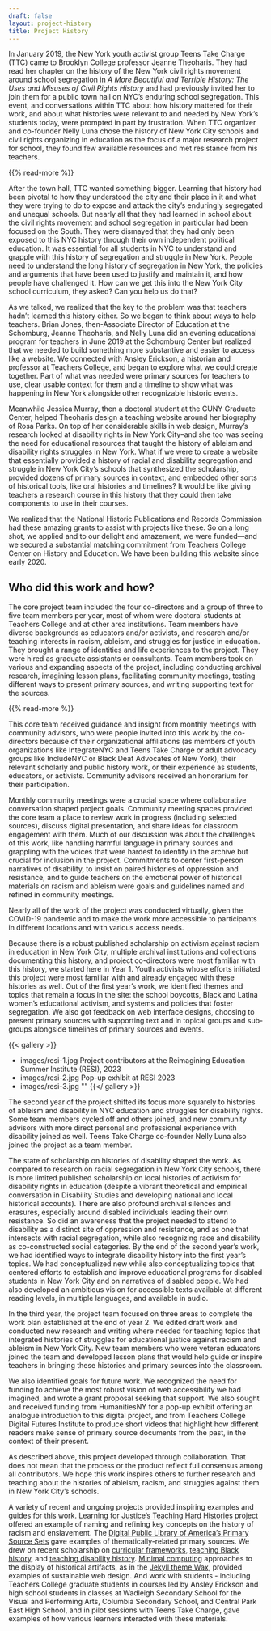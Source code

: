 ```yaml
---
draft: false
layout: project-history
title: Project History
---
```


In January 2019, the New York youth activist group Teens Take Charge (TTC) came to Brooklyn College professor Jeanne Theoharis.  They had read her chapter on the history of the New York civil rights movement around school segregation in *A More Beautiful and Terrible History: The Uses and Misuses of Civil Rights History* and had previously invited her to join them for a public town hall on NYC’s enduring school segregation. This event, and conversations within TTC about how history mattered for their work, and about what histories were relevant to and needed by New York’s students today, were prompted in part by frustration. When TTC organizer and co-founder Nelly Luna chose the history of New York City schools and civil rights organizing in education as the focus of a major research project for school, they found few available resources and met resistance from his teachers.

{{% read-more %}}

After the town hall, TTC wanted something bigger. Learning that history had been pivotal to how they understood the city and their place in it and what they were trying to do to expose and attack the city’s enduringly segregated and unequal schools.  But nearly all that they had learned in school about the civil rights movement and school segregation in particular had been focused on the South. They were dismayed that they had only been exposed to this NYC history through their own independent political education. It was essential for all students in NYC to understand and grapple with this history of segregation and struggle in New York.  People need to understand the long history of segregation in New York, the policies and arguments that have been used to justify and maintain it, and how people have challenged it. How can we get this into the New York City school curriculum, they asked? Can you help us do that?

As we talked, we realized that the key to the problem was that teachers hadn’t learned this history either. So we began to think about ways to help teachers. Brian Jones, then-Associate Director of Education at the Schomburg, Jeanne Theoharis, and Nelly Luna did an evening educational program for teachers in June 2019 at the Schomburg Center but realized that we needed to build something more substantive and easier to access like a website. We connected with Ansley Erickson, a historian and professor at Teachers College, and began to explore what we could create together. Part of what was needed were primary sources for teachers to use, clear usable context for them and a timeline to show what was happening in New York alongside other recognizable historic events.

Meanwhile Jessica Murray, then a doctoral student at the CUNY Graduate Center, helped Theoharis design a teaching website around her biography of Rosa Parks. On top of her considerable skills in web design, Murray’s research looked at disability rights in New York City–and she too was seeing the need for educational resources that taught the history of ableism and disability rights struggles in New York.  What if we were to create a website that essentially provided a history of racial and disability segregation and struggle in New York City’s schools that synthesized the scholarship, provided dozens of primary sources in context, and embedded other sorts of historical tools, like oral histories and timelines? It would be like giving teachers a research course in this history that they could then take components to use in their courses.

We realized that the National Historic Publications and Records Commission had these amazing grants to assist with projects like these. So on a long shot, we applied and to our delight and amazement, we were funded—and we secured a substantial matching commitment from Teachers College Center on History and Education. We have been building this website since early 2020.
</details>

## Who did this work and how?

The core project team included the four co-directors and a group of three to five team members per year, most of whom were doctoral students at Teachers College and at other area institutions. Team members have diverse backgrounds as educators and/or activists, and research and/or teaching interests in racism, ableism, and struggles for justice in education. They brought a range of identities and life experiences to the project. They were hired as graduate assistants or consultants. Team members took on various and expanding aspects of the project, including conducting archival research, imagining lesson plans, facilitating community meetings, testing different ways to present primary sources, and writing supporting text for the sources.

{{% read-more %}}

This core team received guidance and insight from monthly meetings with community advisors, who were people invited into this work by the co-directors because of their organizational affiliations (as members of youth organizations like IntegrateNYC and Teens Take Charge or adult advocacy groups like IncludeNYC or Black Deaf Advocates of New York), their relevant scholarly and public history work, or their experience as students, educators, or activists. Community advisors received an honorarium for their participation.

Monthly community meetings were a crucial space where collaborative conversation shaped project goals. Community meeting spaces provided the core team a place to review work in progress (including selected sources), discuss digital presentation, and share ideas for classroom engagement with them. Much of our discussion was about  the challenges of this work, like handling harmful language in primary sources and grappling with the voices that were hardest to identify in the archive but crucial for inclusion in the project. Commitments to center first-person narratives of disability, to insist on paired histories of oppression and resistance, and to guide teachers on the emotional power of historical materials on racism and ableism were goals and guidelines named and refined in community meetings.

Nearly all of the work of the project was conducted virtually, given the COVID-19 pandemic and to make the work more accessible to participants in different locations and with various access needs.

Because there is a robust published scholarship on activism against racism in education in New York City, multiple archival institutions and collections documenting this history, and project co-directors were most familiar with this history, we started here in Year 1. Youth activists whose efforts initiated this project were most familiar with and already engaged with these histories as well. Out of the first year’s work, we identified themes and topics that remain a focus in the site: the school boycotts, Black and Latina women’s educational activism, and systems and policies that foster segregation. We also got feedback on web interface designs, choosing to present primary sources with supporting text and in topical groups and sub-groups alongside timelines of primary sources and events.

{{< gallery >}}
- images/resi-1.jpg
  Project contributors at the Reimagining Education Summer Institute (RESI), 2023
- images/resi-2.jpg
  Pop-up exhibit at RESI 2023
- images/resi-3.jpg
  ""
{{</ gallery >}}

The second year of the project shifted its focus more squarely to histories of ableism and disability in NYC education and struggles for disability rights. Some team members cycled off and others joined, and new community advisors with more direct personal and professional experience with disability joined as well. Teens Take Charge co-founder Nelly Luna also joined the project as a team member.

The state of scholarship on histories of disability shaped the work. As compared to research on racial segregation in New York City schools, there is more limited published scholarship on local histories of activism for disability rights in education (despite a vibrant theoretical and empirical conversation in Disability Studies and developing national and local historical accounts). There are also profound archival silences and erasures, especially around disabled individuals leading their own resistance. So did an awareness that the project needed to attend to disability as a distinct site of oppression and resistance, and as one that intersects with racial segregation, while also recognizing race and disability as co-constructed social categories. By the end of the second year’s work, we had identified ways to integrate disability history into the first year’s topics. We had conceptualized new while also conceptualizing topics that centered efforts to establish and improve educational programs for disabled students in New York City and on narratives of disabled people. We had also developed an ambitious vision for accessible texts available at different reading levels, in multiple languages, and available in audio.

In the third year, the project team focused on three areas to complete the work plan established at the end of year 2. We edited draft work and conducted new research and writing where needed for teaching topics that integrated histories of struggles for educational justice against racism and ableism in New York City. New team members who were veteran educators joined the team and developed lesson plans that would help guide or inspire teachers in bringing these histories and primary sources into the classroom.

We also identified goals for future work. We recognized the need for funding to achieve the most robust vision of web accessibility we had imagined, and wrote a grant proposal seeking that support. We also sought and received funding from HumanitiesNY for a pop-up exhibit offering an analogue introduction to this digital project, and from Teachers College Digital Futures Institute to produce short videos that highlight how different readers make sense of primary source documents from the past, in the context of their present.

As described above, this project developed through collaboration. That does not mean that the process or the product reflect full consensus among all contributors. We hope this work inspires others to further research and teaching about the histories of ableism, racism, and struggles against them in New York City’s schools.

A variety of recent and ongoing projects provided inspiring examples and guides for this work. [Learning for Justice’s Teaching Hard Histories](​​https://www.learningforjustice.org/frameworks/teaching-hard-history/american-slavery) project offered an example of naming and refining key concepts on the history of racism and enslavement. The [Digital Public Library of America’s Primary Source Sets](https://dp.la/primary-source-sets) gave examples of thematically-related primary sources. We drew on recent scholarship on [curricular frameworks](https://www.edweek.org/teaching-learning/opinion-author-interview-with-dr-gholdy-muhammad-cultivating-genius/2020/01), [teaching Black history](https://ed.buffalo.edu/black-history-ed/framework.html), and [teaching disability history](https://books.google.com/books/about/Undoing_Ableism.html?id=YSysDwAAQBAJ&source=kp_book_description). [Minimal computing](https://minicomp.github.io/wiki/) approaches to the display of historical artifacts, as in the [Jekyll theme Wax](https://minicomp.github.io/wax/), provided examples of sustainable web design. And work with students - including Teachers College graduate students in courses led by Ansley Erickson and high school students in classes at Wadleigh Secondary School for the Visual and Performing Arts, Columbia Secondary School, and Central Park East High School, and in pilot sessions with Teens Take Charge, gave examples of how various learners interacted with these materials.

</details>
